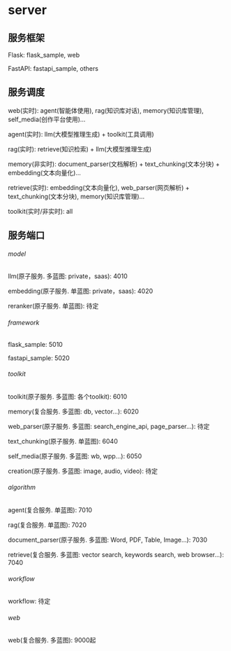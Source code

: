 # server

## 服务框架

Flask: flask_sample, web

FastAPI: fastapi_sample, others

## 服务调度

web(实时): agent(智能体使用), rag(知识库对话), memory(知识库管理), self_media(创作平台使用)...

agent(实时): llm(大模型推理生成) + toolkit(工具调用)

rag(实时): retrieve(知识检索) + llm(大模型推理生成)

memory(非实时): document_parser(文档解析) + text_chunking(文本分块) + embedding(文本向量化)...

retrieve(实时): embedding(文本向量化), web_parser(网页解析) + text_chunking(文本分块), memory(知识库管理)...

toolkit(实时/非实时): all

## 服务端口

###### model

llm(原子服务. 多蓝图: private，saas): 4010

embedding(原子服务. 单蓝图: private，saas): 4020

reranker(原子服务. 单蓝图): 待定

###### framework

flask_sample: 5010

fastapi_sample: 5020

###### toolkit

toolkit(原子服务. 多蓝图: 各个toolkit): 6010

memory(复合服务. 多蓝图: db, vector...): 6020

web_parser(原子服务. 多蓝图: search_engine_api, page_parser...): 待定

text_chunking(原子服务. 单蓝图): 6040

self_media(原子服务. 多蓝图: wb, wpp...): 6050

creation(原子服务. 多蓝图: image, audio, video): 待定

###### algorithm

agent(复合服务. 单蓝图): 7010

rag(复合服务. 单蓝图): 7020

document_parser(原子服务. 多蓝图: Word, PDF, Table, Image...): 7030

retrieve(复合服务. 多蓝图: vector search, keywords search, web browser...): 7040

###### workflow

workflow: 待定

###### web

web(复合服务. 多蓝图): 9000起
